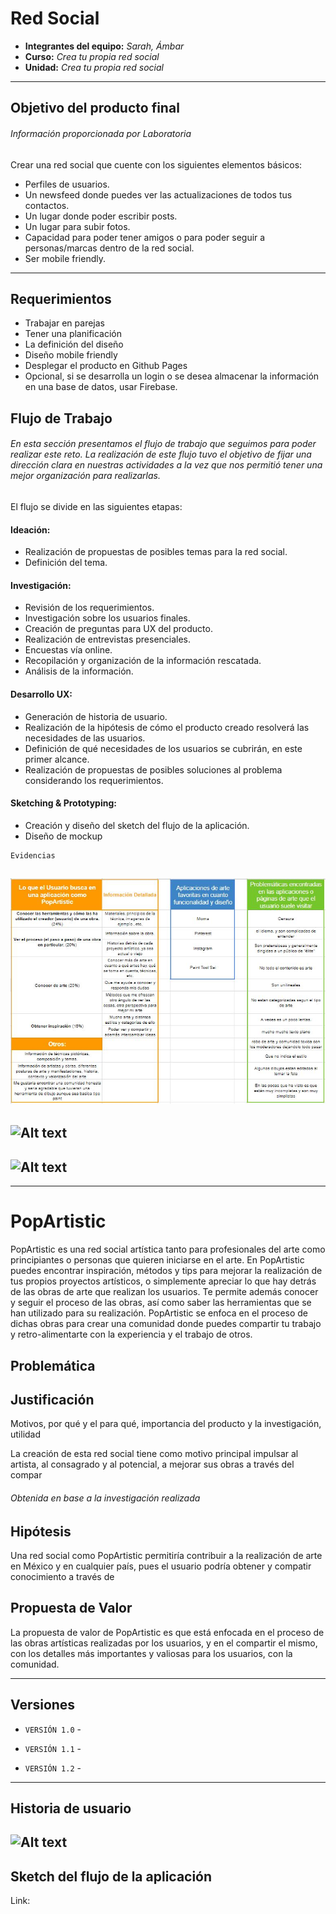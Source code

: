 # Red Social

* **Integrantes del equipo:** _Sarah, Ámbar_
* **Curso:** _Crea tu propia red social_
* **Unidad:** _Crea tu propia red social_

***


## Objetivo del producto final
###### _Información proporcionada por Laboratoria_

Crear una red social que cuente con  los siguientes elementos básicos:
- Perfiles de usuarios.
- Un newsfeed donde puedes ver las actualizaciones de todos tus contactos.
- Un lugar donde poder escribir posts.
- Un lugar para subir fotos.
- Capacidad para poder tener amigos o para poder seguir a personas/marcas dentro de la red social.
- Ser mobile friendly.

-----
## Requerimientos

- Trabajar en parejas
- Tener una planificación
- La definición del diseño
- Diseño mobile friendly
- Desplegar el producto en Github Pages
- Opcional, si se desarrolla un login o se desea almacenar la información en una base de datos, usar Firebase.


## Flujo de Trabajo
###### _En esta sección presentamos el flujo de trabajo que seguimos para poder realizar este reto. La realización de este flujo tuvo el objetivo de fijar una dirección clara en nuestras actividades a la vez que nos permitió tener una mejor organización para realizarlas._


El flujo se divide en las siguientes etapas:
#### Ideación:
- Realización de propuestas de posibles temas para la red social.
- Definición del tema.


#### Investigación:
- Revisión de los requerimientos.
- Investigación sobre los usuarios finales.
- Creación de preguntas para UX del producto.
- Realización de entrevistas presenciales.
- Encuestas vía online.
- Recopilación y organización de la información rescatada.
- Análisis de la información.


#### Desarrollo UX:
- Generación de historia de usuario.
- Realización de la hipótesis de cómo el producto creado resolverá las necesidades de las usuarios.
- Definición de qué necesidades de los usuarios se cubrirán, en este primer alcance.
- Realización de propuestas de posibles soluciones al problema considerando los requerimientos.


#### Sketching & Prototyping:

- Creación y diseño del sketch del flujo de la aplicación.
- Diseño de mockup


```
Evidencias
```

![Alt text](assets/images/investigation.JPG)
---
![Alt text]()
---
![Alt text]()
---
 

------
# PopArtistic
PopArtistic es una red social artística tanto para profesionales del arte como principiantes o personas que quieren iniciarse en el arte. En PopArtistic puedes encontrar inspiración, métodos y tips para mejorar la realización de tus propios proyectos artísticos, o simplemente apreciar lo que hay detrás de las obras de arte que realizan los usuarios. Te permite además conocer y seguir el proceso de las obras, así como saber las herramientas que se han utilizado para su realización.  PopArtistic se enfoca en el proceso de dichas obras para crear una comunidad donde puedes compartir tu trabajo y retro-alimentarte con la experiencia y el trabajo de otros.

## Problemática


## Justificación
Motivos, por qué y el para qué, importancia del producto y la investigación, utilidad

La creación de esta red social tiene como motivo principal impulsar al artista, al consagrado y al potencial, a mejorar sus obras a través del compar




###### _Obtenida en base a la investigación realizada_


## Hipótesis
Una red social como PopArtistic permitiría contribuir a la realización de arte en México y en cualquier país, pues el usuario podría obtener y compatir conocimiento a través de 


## Propuesta de Valor
La propuesta de valor de PopArtistic es que está enfocada en el proceso de las obras artísticas realizadas por los usuarios, y en el compartir el mismo, con los detalles más importantes y valiosas para los usuarios, con la comunidad.

---
## Versiones

- `VERSIÓN 1.0` -


- `VERSIÓN 1.1` -


- `VERSIÓN 1.2` -






-------

## Historia de usuario

![Alt text]()
--



## Sketch del flujo de la aplicación

Link:


